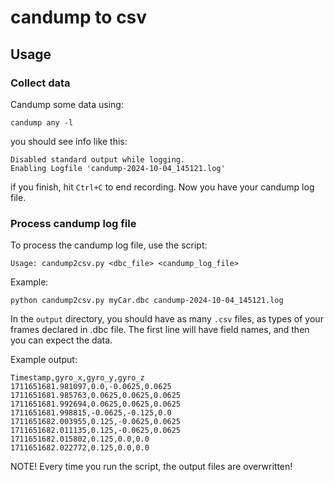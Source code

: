 # candump to csv

## Usage

### Collect data
Candump some data using:
```
candump any -l
```
you should see info like this:
```
Disabled standard output while logging.
Enabling Logfile 'candump-2024-10-04_145121.log'
```
if you finish, hit `Ctrl+C` to end recording. Now you have your candump log file.

### Process candump log file
To process the candump log file, use the script:
```
Usage: candump2csv.py <dbc_file> <candump_log_file>
```
Example:
```
python candump2csv.py myCar.dbc candump-2024-10-04_145121.log
```
In the `output` directory, you should have as many `.csv` files, as types of your frames declared in .dbc file. The first line will have field names, and then you can expect the data.

Example output:
```
Timestamp,gyro_x,gyro_y,gyro_z
1711651681.981097,0.0,-0.0625,0.0625
1711651681.985763,0.0625,0.0625,0.0625
1711651681.992694,0.0625,0.0625,0.0625
1711651681.998815,-0.0625,-0.125,0.0
1711651682.003955,0.125,-0.0625,0.0625
1711651682.011135,0.125,-0.0625,0.0625
1711651682.015802,0.125,0.0,0.0
1711651682.022772,0.125,0.0,0.0
```
NOTE! Every time you run the script, the output files are overwritten!
